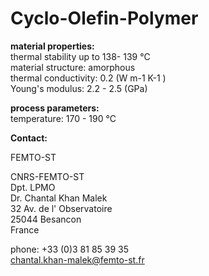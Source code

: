 # Cyclo-Olefin-Polymer

__material properties:__   
thermal stability up to	138- 139 °C  
material structure:	amorphous  
thermal conductivity:	0.2  (W m-1 K-1 )  	
Young's modulus: 	2.2 - 2.5 (GPa)  
	


__process parameters:__  	
temperature:	170 - 190 °C
<!--break-->
__Contact:__ 

FEMTO-ST



CNRS-FEMTO-ST  
Dpt. LPMO  
Dr. Chantal Khan Malek  
32 Av. de l' Observatoire  
25044 Besancon  
France  

phone: +33 (0)3 81 85 39 35  
chantal.khan-malek@femto-st.fr